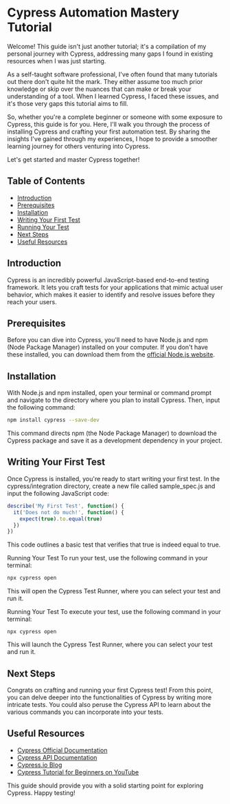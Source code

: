# Cypress Automation Mastery Tutorial

Welcome! This guide isn't just another tutorial; it's a compilation of my personal journey with Cypress, addressing many gaps I found in existing resources when I was just starting.

As a self-taught software professional, I've often found that many tutorials out there don't quite hit the mark. They either assume too much prior knowledge or skip over the nuances that can make or break your understanding of a tool. When I learned Cypress, I faced these issues, and it's those very gaps this tutorial aims to fill.

So, whether you're a complete beginner or someone with some exposure to Cypress, this guide is for you. Here, I'll walk you through the process of installing Cypress and crafting your first automation test. By sharing the insights I've gained through my experiences, I hope to provide a smoother learning journey for others venturing into Cypress.

Let's get started and master Cypress together!

## Table of Contents
- [Introduction](#introduction)
- [Prerequisites](#prerequisites)
- [Installation](#installation)
- [Writing Your First Test](#writing-your-first-test)
- [Running Your Test](#running-your-test)
- [Next Steps](#next-steps)
- [Useful Resources](#useful-resources)

## Introduction

Cypress is an incredibly powerful JavaScript-based end-to-end testing framework. It lets you craft tests for your applications that mimic actual user behavior, which makes it easier to identify and resolve issues before they reach your users.

## Prerequisites

Before you can dive into Cypress, you'll need to have Node.js and npm (Node Package Manager) installed on your computer. If you don't have these installed, you can download them from the [official Node.js website](https://nodejs.org/en/download/).

## Installation

With Node.js and npm installed, open your terminal or command prompt and navigate to the directory where you plan to install Cypress. Then, input the following command:

```bash
npm install cypress --save-dev
```

This command directs npm (the Node Package Manager) to download the Cypress package and save it as a development dependency in your project.

## Writing Your First Test

Once Cypress is installed, you're ready to start writing your first test. In the cypress/integration directory, create a new file called sample_spec.js and input the following JavaScript code:

```javascript
describe('My First Test', function() {
  it('Does not do much!', function() {
    expect(true).to.equal(true)
  })
})
```

This code outlines a basic test that verifies that true is indeed equal to true.

Running Your Test
To run your test, use the following command in your terminal:

```bash
npx cypress open
```

This will open the Cypress Test Runner, where you can select your test and run it.

Running Your Test To execute your test, use the following command in your terminal:

```
npx cypress open
```

This will launch the Cypress Test Runner, where you can select your test and run it.

## Next Steps

Congrats on crafting and running your first Cypress test! From this point, you can delve deeper into the functionalities of Cypress by writing more intricate tests. You could also peruse the Cypress API to learn about the various commands you can incorporate into your tests.

## Useful Resources

- [Cypress Official Documentation](https://docs.cypress.io/)
- [Cypress API Documentation](https://docs.cypress.io/api/api/table-of-contents.html)
- [Cypress.io Blog](https://www.cypress.io/blog/)
- [Cypress Tutorial for Beginners on YouTube](https://www.youtube.com/watch?v=CYcdT-tOvB0&list=PLhW3qG5bs-L9LTfxZ5LEBiM1WFfvX3dJo)

This guide should provide you with a solid starting point for exploring Cypress. Happy testing!


